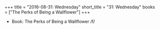 +++
title = "2016-08-31: Wednesday"
short_title = "31: Wednesday"
books = ["The Perks of Being a Wallflower"]
+++


* Book: The Perks of Being a Wallflower /f/
